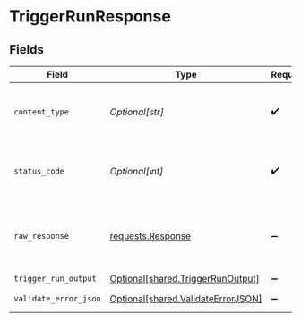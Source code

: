 # TriggerRunResponse


## Fields

| Field                                                                                 | Type                                                                                  | Required                                                                              | Description                                                                           |
| ------------------------------------------------------------------------------------- | ------------------------------------------------------------------------------------- | ------------------------------------------------------------------------------------- | ------------------------------------------------------------------------------------- |
| `content_type`                                                                        | *Optional[str]*                                                                       | :heavy_check_mark:                                                                    | HTTP response content type for this operation                                         |
| `status_code`                                                                         | *Optional[int]*                                                                       | :heavy_check_mark:                                                                    | HTTP response status code for this operation                                          |
| `raw_response`                                                                        | [requests.Response](https://requests.readthedocs.io/en/latest/api/#requests.Response) | :heavy_minus_sign:                                                                    | Raw HTTP response; suitable for custom response parsing                               |
| `trigger_run_output`                                                                  | [Optional[shared.TriggerRunOutput]](undefined/models/shared/triggerrunoutput.md)      | :heavy_minus_sign:                                                                    | Ok                                                                                    |
| `validate_error_json`                                                                 | [Optional[shared.ValidateErrorJSON]](undefined/models/shared/validateerrorjson.md)    | :heavy_minus_sign:                                                                    | Validation Failed                                                                     |